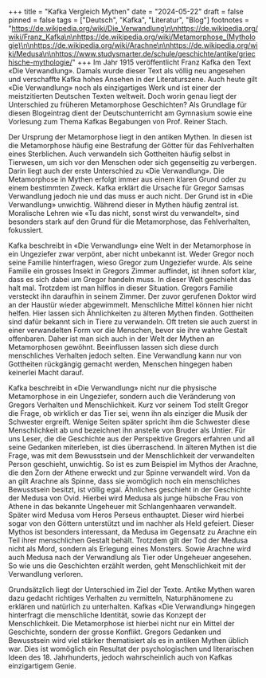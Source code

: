 +++
title = "Kafka Vergleich Mythen"
date = "2024-05-22"
draft = false
pinned = false
tags = ["Deutsch", "Kafka", "Literatur", "Blog"]
footnotes = "https://de.wikipedia.org/wiki/Die_Verwandlung\n\nhttps://de.wikipedia.org/wiki/Franz_Kafka\n\nhttps://de.wikipedia.org/wiki/Metamorphose_(Mythologie)\n\nhttps://de.wikipedia.org/wiki/Arachne\n\nhttps://de.wikipedia.org/wiki/Medusa\n\nhttps://www.studysmarter.de/schule/geschichte/antike/griechische-mythologie/"
+++
Im Jahr 1915 veröffentlicht Franz Kafka den Text «Die Verwandlung». Damals wurde dieser Text als völlig neu angesehen und verschaffte Kafka hohes Ansehen in der Literaturszene. Auch heute gilt «Die Verwandlung» noch als einzigartiges Werk und ist einer der meistzitierten Deutschen Texten weltweit. Doch worin genau liegt der Unterschied zu früheren Metamorphose Geschichten? Als Grundlage für diesen Blogeintrag dient der Deutschunterricht am Gymnasium sowie eine Vorlesung zum Thema Kafkas Begabungen von Prof. Reiner Stach.


Der Ursprung der Metamorphose liegt in den antiken Mythen. In diesen ist die Metamorphose häufig eine Bestrafung der Götter für das Fehlverhalten eines Sterblichen. Auch verwandeln sich Gottheiten häufig selbst in Tierwesen, um sich vor den Menschen oder sich gegenseitig zu verbergen. Darin liegt auch der erste Unterschied zu «Die Verwandlung». Die Metamorphose in Mythen erfolgt immer aus einem klaren Grund oder zu einem bestimmten Zweck. Kafka erklärt die Ursache für Gregor Samsas Verwandlung jedoch nie und das muss er auch nicht. Der Grund ist in «Die Verwandlung» unwichtig. Während dieser in Mythen häufig zentral ist. Moralische Lehren wie «Tu das nicht, sonst wirst du verwandelt», sind besonders stark auf den Grund für die Metamorphose, das Fehlverhalten, fokussiert. 

Kafka beschreibt in «Die Verwandlung» eine Welt in der Metamorphose in ein Ungeziefer zwar verpönt, aber nicht unbekannt ist. Weder Gregor noch seine Familie hinterfragen, wieso Gregor zum Ungeziefer wurde. Als seine Familie ein grosses Insekt in Gregors Zimmer auffindet, ist ihnen sofort klar, dass es sich dabei um Gregor handeln muss. In dieser Welt geschieht das halt mal. Trotzdem ist man hilflos in dieser Situation. Gregors Familie versteckt ihn daraufhin in seinem Zimmer. Der zuvor gerufenen Doktor wird an der Haustür wieder abgewimmelt. Menschliche Mittel können hier nicht helfen. Hier lassen sich Ähnlichkeiten zu älteren Mythen finden. Gottheiten sind dafür bekannt sich in Tiere zu verwandeln. Oft treten sie auch zuerst in einer verwandelten Form vor die Menschen, bevor sie ihre wahre Gestalt offenbaren. Daher ist man sich auch in der Welt der Mythen an Metamorphosen gewöhnt. Beeinflussen lassen sich diese durch menschliches Verhalten jedoch selten. Eine Verwandlung kann nur von Gottheiten rückgängig gemacht werden, Menschen hingegen haben keinerlei Macht darauf.

Kafka beschreibt in «Die Verwandlung» nicht nur die physische Metamorphose in ein Ungeziefer, sondern auch die Veränderung von Gregors Verhalten und Menschlichkeit. Kurz vor seinem Tod stellt Gregor die Frage, ob wirklich er das Tier sei, wenn ihn als einziger die Musik der Schwester ergreift. Wenige Seiten später spricht ihm die Schwester diese Menschlichkeit ab und bezeichnet ihn anstelle von Bruder als Untier. Für uns Leser, die die Geschichte aus der Perspektive Gregors erfahren und all seine Gedanken miterleben, ist dies überraschend. In älteren Mythen ist die Frage, was mit dem Bewusstsein und der Menschlichkeit der verwandelten Person geschieht, unwichtig. So ist es zum Beispiel im Mythos der Arachne, die den Zorn der Athene erweckt und zur Spinne verwandelt wird. Von da an gilt Arachne als Spinne, dass sie womöglich noch ein menschliches Bewusstsein besitzt, ist völlig egal. Ähnliches geschieht in der Geschichte der Medusa von Ovid. Hierbei wird Medusa als junge hübsche Frau von Athene in das bekannte Ungeheuer mit Schlangenhaaren verwandelt. Später wird Medusa vom Heros Perseus enthauptet. Dieser wird hierbei sogar von den Göttern unterstützt und im nachher als Held gefeiert. Dieser Mythos ist besonders interessant, da Medusa im Gegensatz zu Arachne ein Teil ihrer menschlichen Gestalt behält. Trotzdem gilt der Tod der Medusa nicht als Mord, sondern als Erlegung eines Monsters. Sowie Arachne wird auch Medusa nach der Verwandlung als Tier oder Ungeheuer angesehen. So wie uns die Geschichten erzählt werden, geht Menschlichkeit mit der Verwandlung verloren.


Grundsätzlich liegt der Unterschied im Ziel der Texte. Antike Mythen waren dazu gedacht richtiges Verhalten zu vermitteln, Naturphänomene zu erklären und natürlich zu unterhalten. Kafkas «Die Verwandlung» hingegen hinterfragt die menschliche Identität, sowie das Konzept der Menschlichkeit. Die Metamorphose ist hierbei nicht nur ein Mittel der Geschichte, sondern der grosse Konflikt. Gregors Gedanken und Bewusstsein wird viel stärker thematisiert als es in antiken Mythen üblich war. Dies ist womöglich ein Resultat der psychologischen und literarischen Ideen des 18. Jahrhunderts, jedoch wahrscheinlich auch von Kafkas einzigartigem Genie.
